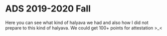 # ADS 2019-2020 Fall
Here you can see what kind of halyava we had and also how I did not prepare to this kind of halyava.
We could get 100+ points for attestation >_<
